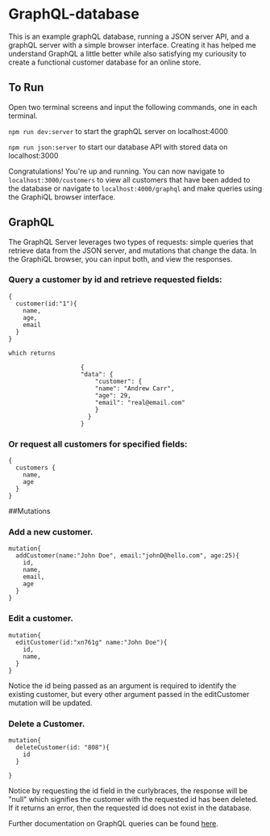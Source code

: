 # GraphQL-database
 This is an example graphQL database, running a JSON server API, and a graphQL server with a simple browser interface. Creating it has helped me understand GraphQL a little better while also satisfying my curiousity to create a functional customer database for an online store.

## To Run
Open two terminal screens and input the following commands, one in each terminal.

`npm run dev:server`  to start the graphQL server on localhost:4000

`npm run json:server` to start our database API with stored data on localhost:3000

Congratulations! You're up and running.
You can now navigate to `localhost:3000/customers` to view all customers that have been added to the database or navigate to `localhost:4000/graphql` and make queries using the GraphiQL browser interface. 


## GraphQL 
 The GraphQL Server leverages two types of requests: simple queries that retrieve data from the JSON server, and mutations that change the data. In the GraphiQL browser, you can input both, and view the responses.

### Query a customer by id and retrieve requested fields:
```
{
  customer(id:"1"){
    name,
    age,
    email
  }
}
```
    which returns
```
                    {
                    "data": {
                        "customer": {
                        "name": "Andrew Carr",
                        "age": 29,
                        "email": "real@email.com"
                        }
                      }
                    }
```
### Or request all customers for specified fields: 
```
{
  customers {
    name,
    age
  }
}
```

##Mutations

### Add a new customer.
```
mutation{
  addCustomer(name:"John Doe", email:"johnD@hello.com", age:25){
    id,
    name,
    email,
    age
  }
}
```

### Edit a customer.
```
mutation{
  editCustomer(id:"xn761g" name:"John Doe"){
    id,
    name,
  }
}

```
 Notice the id being passed as an argument is required to identify the existing customer, but every other argument passed in the editCustomer mutation will be updated. 


### Delete a Customer. 
```
mutation{
  deleteCustomer(id: "808"){
    id
  }

}
```
Notice by requesting the id field in the curlybraces, the response will be "null" which signifies the customer with the requested id has been deleted. If it returns an error, then the requested id does not exist in the database.


Further documentation on GraphQL queries can be found <a href="https://graphql.org/learn/queries/">here</a>.
